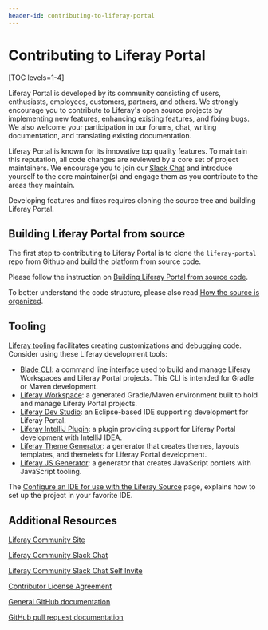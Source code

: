 ```yaml
---
header-id: contributing-to-liferay-portal
---
```


# Contributing to Liferay Portal

[TOC levels=1-4]

Liferay Portal is developed by its community consisting of users, enthusiasts,
employees, customers, partners, and others. We strongly encourage you to
contribute to Liferay's open source projects by implementing new features,
enhancing existing features, and fixing bugs. We also welcome your participation
in our forums, chat, writing documentation, and translating existing
documentation.

Liferay Portal is known for its innovative top quality features. To maintain
this reputation, all code changes are reviewed by a core set of project
maintainers. We encourage you to join our
[Slack Chat](https://communitychat.liferay.com/)
and introduce yourself to the core maintainer(s) and engage them as you
contribute to the areas they maintain.

Developing features and fixes requires cloning the source tree and building
Liferay Portal. 

## Building Liferay Portal from source

The first step to contributing to Liferay Portal is to clone the
`liferay-portal` repo from Github and build the platform from source code.

Please follow the instruction on
[Building Liferay Portal from source code](https://portal.liferay.dev/participate/fix-a-bug/building-liferay-source). 

To better understand the code structure, please also read
[How the source is organized](https://portal.liferay.dev/participate/fix-a-bug/how-the-source-is-organized).

## Tooling

[Liferay tooling](/docs/7-2/reference/-/knowledge_base/r/tooling)
facilitates creating customizations and debugging code.
Consider using these Liferay development tools:

-   [Blade CLI](/docs/7-2/reference/-/knowledge_base/r/blade-cli): 
    a command line interface used to build and manage Liferay Workspaces and
    Liferay Portal projects. This CLI is intended for Gradle or Maven 
    development.
-   [Liferay Workspace](/docs/7-2/reference/-/knowledge_base/r/liferay-workspace):
    a generated Gradle/Maven environment built to hold and manage Liferay Portal
    projects.
-   [Liferay Dev Studio](/docs/7-2/reference/-/knowledge_base/r/liferay-dev-studio):
    an Eclipse-based IDE supporting development for Liferay Portal.
-   [Liferay IntelliJ Plugin](/docs/7-2/reference/-/knowledge_base/r/intellij):
    a plugin providing support for Liferay Portal development with IntelliJ 
    IDEA.
-   [Liferay Theme Generator](/docs/7-2/reference/-/knowledge_base/r/theme-generator):
    a generator that creates themes, layouts templates, and themelets for 
    Liferay Portal development.
-   [Liferay JS Generator](/docs/7-2/reference/-/knowledge_base/r/js-generator):
    a generator that creates JavaScript portlets with JavaScript tooling.

The
[Configure an IDE for use with the Liferay Source](https://portal.liferay.dev/participate/fix-a-bug/ide-support)
page, explains how to set up the project in your favorite IDE. 

## Additional Resources

[Liferay Community Site](https://liferay.dev)

[Liferay Community Slack Chat](https://liferay-community.slack.com/)

[Liferay Community Slack Chat Self Invite](https://liferay.dev/chat)

[Contributor License Agreement](https://www.liferay.com/legal/contributors-agreement)

[General GitHub documentation](http://help.github.com/)

[GitHub pull request documentation](http://help.github.com/send-pull-requests/)
